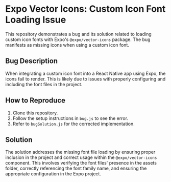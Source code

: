 # Expo Vector Icons: Custom Icon Font Loading Issue

This repository demonstrates a bug and its solution related to loading custom icon fonts with Expo's `@expo/vector-icons` package.  The bug manifests as missing icons when using a custom icon font.

## Bug Description
When integrating a custom icon font into a React Native app using Expo, the icons fail to render. This is likely due to issues with properly configuring and including the font files in the project.

## How to Reproduce
1. Clone this repository.
2. Follow the setup instructions in `bug.js` to see the error.
3. Refer to `bugSolution.js` for the corrected implementation.

## Solution
The solution addresses the missing font file loading by ensuring proper inclusion in the project and correct usage within the `@expo/vector-icons` component. This involves verifying the font files' presence in the assets folder, correctly referencing the font family name, and ensuring the appropriate configuration in the Expo project.